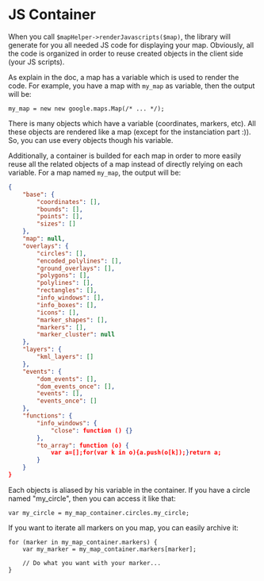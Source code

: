 # JS Container

When you call `$mapHelper->renderJavascripts($map)`, the library will generate for you all needed JS code for
displaying your map. Obviously, all the code is organized in order to reuse created objects in the client side
(your JS scripts).

As explain in the doc, a map has a variable which is used to render the code. For example, you have a map with
`my_map` as variable, then the output will be:

```
my_map = new new google.maps.Map(/* ... */);
```

There is many objects which have a variable (coordinates, markers, etc). All these objects are rendered like a map
(except for the instanciation part :)). So, you can use every objects though his variable.

Additionally, a container is builded for each map in order to more easily reuse all the related objects of a map
instead of directly relying on each variable. For a map named `my_map`, the output will be:

``` json
{
    "base": {
        "coordinates": [],
        "bounds": [],
        "points": [],
        "sizes": []
    },
    "map": null,
    "overlays": {
        "circles": [],
        "encoded_polylines": [],
        "ground_overlays": [],
        "polygons": [],
        "polylines": [],
        "rectangles": [],
        "info_windows": [],
        "info_boxes": [],
        "icons": [],
        "marker_shapes": [],
        "markers": [],
        "marker_cluster": null
    },
    "layers": {
        "kml_layers": []
    },
    "events": {
        "dom_events": [],
        "dom_events_once": [],
        "events": [],
        "events_once": []
    },
    "functions": {
        "info_windows": {
            "close": function () {}
        },
        "to_array": function (o) {
            var a=[];for(var k in o){a.push(o[k]);}return a;
        }
    }
}
```

Each objects is aliased by his variable in the container. If you have a circle named "my_circle", then you can access
it like that:

```
var my_circle = my_map_container.circles.my_circle;
```

If you want to iterate all markers on you map, you can easily archive it:

```
for (marker in my_map_container.markers) {
    var my_marker = my_map_container.markers[marker];

    // Do what you want with your marker...
}
```
